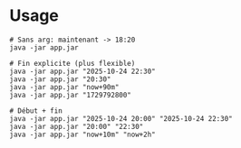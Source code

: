 # Usage
    # Sans arg: maintenant -> 18:20
    java -jar app.jar

    # Fin explicite (plus flexible)
    java -jar app.jar "2025-10-24 22:30"
    java -jar app.jar "20:30"
    java -jar app.jar "now+90m"
    java -jar app.jar "1729792800"

    # Début + fin
    java -jar app.jar "2025-10-24 20:00" "2025-10-24 22:30"
    java -jar app.jar "20:00" "22:30"
    java -jar app.jar "now+10m" "now+2h"